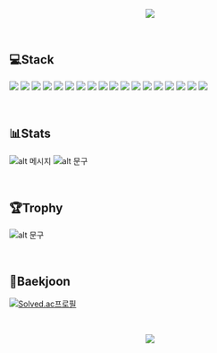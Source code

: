 <p align='center'>
    <img src="https://capsule-render.vercel.app/api?type=Waving&color=4E583F&height=200&section=header&text=Welcome%20to%20Juhee's%20Github!%20&fontSize=50&fontColor=eeeeee&animation=fadeIn&fontAlignY=38"/>
</p>
<br/>

## 💻Stack
![](https://img.shields.io/badge/CSS-239120?&style=for-the-badge&logo=css3&logoColor=white)
![](https://img.shields.io/badge/JavaScript-F7DF1E?style=for-the-badge&logo=JavaScript&logoColor=white)
![](https://img.shields.io/badge/Node.js-43853D?style=for-the-badge&logo=node.js&logoColor=white)
![](https://img.shields.io/badge/TypeScript-007ACC?style=for-the-badge&logo=typescript&logoColor=white)
![](https://img.shields.io/badge/HTML5-E34F26?style=for-the-badge&logo=html5&logoColor=white)
![](https://img.shields.io/badge/Java-ED8B00?style=for-the-badge&logo=openjdk&logoColor=white)
![](https://img.shields.io/badge/React-20232A?style=for-the-badge&logo=react&logoColor=61DAFB)
![](https://img.shields.io/badge/React_Router-CA4245?style=for-the-badge&logo=react-router&logoColor=white)
![](https://img.shields.io/badge/jQuery-0769AD?style=for-the-badge&logo=jquery&logoColor=white)
![](https://img.shields.io/badge/Spring-6DB33F?style=for-the-badge&logo=spring&logoColor=white)
![](https://img.shields.io/badge/MySQL-00000F?style=for-the-badge&logo=mysql&logoColor=white)
![](https://img.shields.io/badge/sequelize-323330?style=for-the-badge&logo=sequelize&logoColor=blue)
![](https://img.shields.io/badge/npm-CB3837?style=for-the-badge&logo=npm&logoColor=white)
![](https://img.shields.io/badge/GitHub-100000?style=for-the-badge&logo=github&logoColor=white)
![](https://img.shields.io/badge/Notion-000000?style=for-the-badge&logo=notion&logoColor=white)
![](https://img.shields.io/badge/IntelliJ_IDEA-000000.svg?style=for-the-badge&logo=intellij-idea&logoColor=white)
![](https://img.shields.io/badge/Redux-593D88?style=for-the-badge&logo=redux&logoColor=white)
![](https://img.shields.io/badge/Express.js-404D59?style=for-the-badge)

<br/>

## 📊Stats
![alt 메시지](https://github-readme-stats.vercel.app/api?username=hjh3933&theme=dark)
![alt 문구](https://github-readme-stats.vercel.app/api/top-langs/?username=hjh3933&theme=dark&layout=donut)

<br/>

## 🏆Trophy
![alt 문구](https://github-profile-trophy.vercel.app/?username=hjh3933&theme=darkhub)

<br/>

## 🪪Baekjoon
[![Solved.ac프로필](http://mazassumnida.wtf/api/v2/generate_badge?boj=hkh3933)](https://solved.ac/wke1wke1)

<br/>

<p align='center'>
    <img src="https://capsule-render.vercel.app/api?type=Soft&color=8E9484&height=100&section=header&animation=fadeIn&fontAlignY=38"/>
</p>
